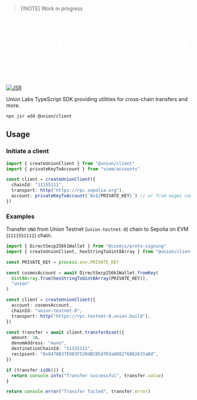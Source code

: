> [!NOTE] Work in progress

<h1 align="center" style="font-size: 2.75rem; font-weight: 900; color: white;">Union Labs TypeScript SDK</h1>

[![JSR](https://jsr.io/badges/@union/client)](https://jsr.io/@union/client)

Union Labs TypeScript SDK providing utilities for cross-chain transfers and more.

```sh
npx jsr add @union/client
```

## Usage

### Initiate a client

```ts
import { createUnionClient } from "@union/client"
import { privateKeyToAccount } from "viem/accounts"

const client = createUnionClient({
  chainId: "11155111",
  transport: http("https://rpc.sepolia.org"),
  account: privateKeyToAccount(`0x${PRIVATE_KEY}`) // or from wagmi configuration
})
```

### Examples

Transfer `UNO` from Union Testnet (`union-testnet-8`) chain to Sepolia on EVM (`1111551111`) chain.

```ts
import { DirectSecp256k1Wallet } from "@cosmjs/proto-signing"
import { createUnionClient, hexStringToUint8Array } from "@union/client"

const PRIVATE_KEY = process.env.PRIVATE_KEY

const cosmosAccount = await DirectSecp256k1Wallet.fromKey(
  Uint8Array.from(hexStringToUint8Array(PRIVATE_KEY)),
  "union"
)

const client = createUnionClient({
  account: cosmosAccount,
  chainId: "union-testnet-8",
  transport: http("https://rpc.testnet-8.union.build"),
})

const transfer = await client.transferAsset({
  amount: 1n,
  denomAddress: "muno",
  destinationChainId: "11155111",
  recipient: "0x8478B37E983F520dBCB5d7D3aAD8276B82631aBd",
})

if (transfer.isOk()) {
  return console.info("Transfer successful", transfer.value)
}

return console.error("Transfer failed", transfer.error)
```
